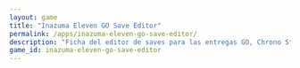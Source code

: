 ```yaml
---
layout: game
title: "Inazuma Eleven GO Save Editor"
permalink: /apps/inazuma-eleven-go-save-editor/
description: "Ficha del editor de saves para las entregas GO, Chrono Stones y Galaxy."
game_id: inazuma-eleven-go-save-editor
---
```

